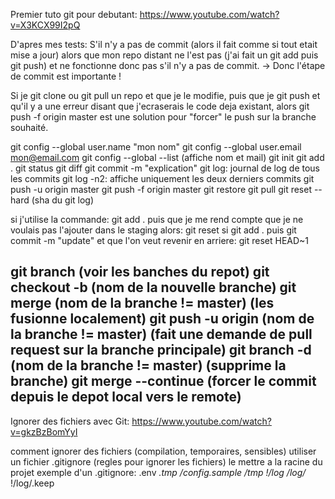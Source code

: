 Premier tuto git pour debutant:
https://www.youtube.com/watch?v=X3KCX99I2pQ

D'apres mes tests:
S'il n'y a pas de commit (alors il fait comme si tout etait mise a jour)
alors que mon repo distant ne l'est pas (j'ai fait un git add puis git push)
et ne fonctionne donc pas s'il n'y a pas de commit.
-> Donc l'étape de commit est importante !

Si je git clone ou git pull un repo
et que je le modifie, puis que je git push et qu'il y a une erreur
disant que j'ecraserais le code deja existant,
alors git push -f origin master est une solution pour "forcer" le push
sur la branche souhaité.

git config --global user.name "mon nom"
git config --global user.email mon@email.com
git config --global --list (affiche nom et mail)
git init
git add .
git status
git diff
git commit -m "explication"
git log: journal de log de tous les commits
git log -n2: affiche uniquement les deux derniers commits
git push -u origin master
git push -f origin master
git restore
git pull
git reset --hard (sha du git log)

si j'utilise la commande: git add .
puis que je me rend compte que je ne voulais pas l'ajouter dans le staging
alors: git reset
si git add . puis git commit -m "update"
et que l'on veut revenir en arriere: git reset HEAD~1

git branch (voir les banches du repot)
git checkout -b (nom de la nouvelle branche)
git merge (nom de la branche != master) (les fusionne localement)
git push -u origin (nom de la branche != master) (fait une demande de pull request 
    sur la branche principale)
git branch -d (nom de la branche != master) (supprime la branche)
git merge --continue (forcer le commit depuis le depot local vers le remote)
----------------------------------------------------------------------------------

Ignorer des fichiers avec Git:
https://www.youtube.com/watch?v=gkzBzBomYyI

comment ignorer des fichiers (compilation, temporaires, sensibles)
utiliser un fichier .gitignore (regles pour ignorer les fichiers)
le mettre a la racine du projet
exemple d'un .gitignore:
.env
*.tmp
/config.sample
/tmp
!/log
/log/*
!/log/.keep